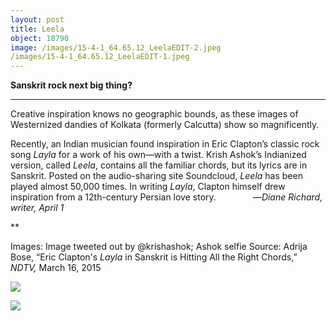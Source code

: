 ```yaml
---
layout: post
title: Leela
object: 18790
image: /images/15-4-1_64.65.12_LeelaEDIT-2.jpeg
/images/15-4-1_64.65.12_LeelaEDIT-1.jpeg
---
```

**Sanskrit rock next big thing?**

****

Creative inspiration knows no geographic bounds, as these images of Westernized dandies of Kolkata (formerly Calcutta) show so magnificently. 

Recently, an Indian musician found inspiration in Eric Clapton’s classic rock song *Layla* for a work of his own—with a twist. Krish Ashok’s Indianized version, called *Leela*, contains all the familiar chords, but its lyrics are in Sanskrit. Posted on the audio-sharing site Soundcloud, *Leela* has been played almost 50,000 times. In writing *Layla*, Clapton himself drew inspiration from a 12th-century Persian love story.               —*Diane Richard, writer, April 1*

**

Images: Image tweeted out by @krishashok; Ashok selfie
 Source: Adrija Bose, “Eric Clapton's *Layla* in Sanskrit is Hitting All the Right Chords,” *NDTV,* March 16, 2015

![]({{siteurl.base}}/images/15-4-1_64.65.12_LeelaEDIT-2.jpeg)

![]({{siteurl.base}}/images/15-4-1_64.65.12_LeelaEDIT-1.jpeg)
